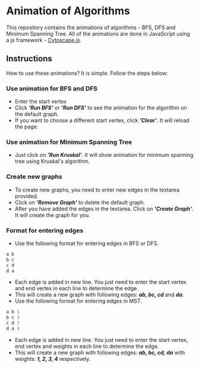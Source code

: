 # Animation of Algorithms

This repository contains the animations of algorithms - BFS, DFS and Minimum Spanning Tree. All of the animations are done in JavaScript using a js framework - [Cytoscape.js](https://js.cytoscape.org/).

## Instructions

How to use these animations? It is simple. Follow the steps below:

### Use animation for BFS and DFS

* Enter the start vertex
* Click ***'Run BFS'*** or ***'Run DFS'*** to see the animation for the algorithm on the default graph.
* If you want to choose a different start vertex, click ***'Clear'***. It will reload the page.

### Use animation for Minimum Spanning Tree

* Just click on ***'Run Kruskal'***. It will show animation for minimum spanning tree using Kruskal's algorithm.

### Create new graphs

* To create new graphs, you need to enter new edges in the textarea provided.
* Click on ***'Remove Graph'*** to delete the default graph.
* After you have added the edges in the textarea. Click on ***'Create Graph'***. It will create the graph for you.

### Format for entering edges

* Use the following format for entering edges in BFS or DFS.

```javascript
a b
b c
c d
d a
```

* Each edge is added in new line. You just need to enter the start vertex and end vertex in each line to determine the edge.
* This will create a new graph with following edges: ***ab, bc, cd*** and ***da***.
* Use the following format for entering edges in MST.

```javascript
a b 1
b c 3
c d 2
d a 4
```

* Each edge is added in new line. You just need to enter the start vertex, end vertex and weights in each line to determine the edge.
* This will create a new graph with following edges: ***ab, bc, cd, da*** with weights: ***1, 2, 3, 4*** respectively.
